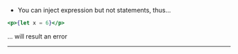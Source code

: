 - You can inject expression but not statements, thus...

```jsx
<p>{let x = 6}</p>
```

... will result an error

---
